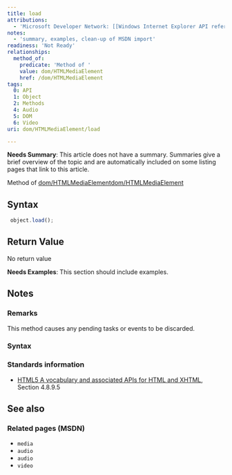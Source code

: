 ```yaml
---
title: load
attributions:
  - 'Microsoft Developer Network: [[Windows Internet Explorer API reference](http://msdn.microsoft.com/en-us/library/ie/hh828809%28v=vs.85%29.aspx) Article]'
notes:
  - 'summary, examples, clean-up of MSDN import'
readiness: 'Not Ready'
relationships:
  method_of:
    predicate: 'Method of '
    value: dom/HTMLMediaElement
    href: /dom/HTMLMediaElement
tags:
  0: API
  1: Object
  2: Methods
  4: Audio
  5: DOM
  6: Video
uri: dom/HTMLMediaElement/load

---
```

**Needs Summary**: This article does not have a summary. Summaries give a brief overview of the topic and are automatically included on some listing pages that link to this article.

Method of [dom/HTMLMediaElement](/dom/HTMLMediaElement)[dom/HTMLMediaElement](/dom/HTMLMediaElement)

## <span>Syntax</span>

``` js
 object.load();
```

## <span>Return Value</span>

No return value

**Needs Examples**: This section should include examples.

## <span>Notes</span>

### <span>Remarks</span>

This method causes any pending tasks or events to be discarded.

### <span>Syntax</span>

### <span>Standards information</span>

-   [HTML5 A vocabulary and associated APIs for HTML and XHTML](http://go.microsoft.com/fwlink/p/?linkid=221374), Section 4.8.9.5

## <span>See also</span>

### <span>Related pages (MSDN)</span>

-   `media`
-   `audio`
-   `audio`
-   `video`
